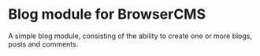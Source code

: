 # Blog module for BrowserCMS

A simple blog module, consisting of the ability to create one or more blogs, posts and comments.